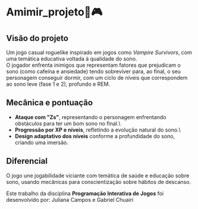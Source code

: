 # Amimir_projeto🛌🎮

## Visão do projeto

Um jogo casual roguelike inspirado em jogos como *Vampire Survivors*, com uma temática educativa voltada à qualidade do sono.\
O jogador enfrenta inimigos que representam fatores que prejudicam o sono (como cafeína e ansiedade) tendo sobreviver para, ao final, o seu personagem conseguir dormir, com um ciclo de níveis que correspondem ao sono leve (fase 1 e 2), profundo e REM.

## Mecânica e pontuação

- **Ataque com "Zs"**, representando o personagem enfrentando obstáculos para ter um bom sono no final.\
- **Progressão por XP e níveis**, refletindo a evolução natural do sono.\
- **Design adaptativo dos níveis** conforme a profundidade do sono, criando uma imersão.

## Diferencial
O jogo une jogabilidade viciante com temática de saúde e educação sobre sono, usando mecânicas para conscientização sobre hábitos de descanso.


Este trabalho da disciplina **Programação Interativa de Jogos** foi desenvolvido por: Juliana Campos e Gabriel Chuairi
